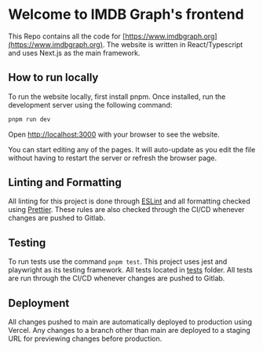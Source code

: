 # Welcome to IMDB Graph's frontend

This Repo contains all the code for [https://www.imdbgraph.org](https://www.imdbgraph.org). The website
is written in React/Typescript and uses Next.js as the main framework.

## How to run locally

To run the website locally, first install pnpm. Once installed, run the development server using the following command:

```bash
pnpm run dev
```

Open [http://localhost:3000](http://localhost:3000) with your browser to see the website.

You can start editing any of the pages. It will auto-update as you edit the file without having to restart the server or
refresh the browser page.

## Linting and Formatting

All linting for this project is done through [ESLint](https://eslint.org/) and all formatting checked
using [Prettier](https://prettier.io/). These rules are also checked through the CI/CD whenever changes are pushed to
Gitlab.

## Testing

To run tests use the command `pnpm test`. This project uses jest and playwright as its testing framework. All tests
located in [tests](./tests) folder. All tests are run through the CI/CD whenever changes are pushed to Gitlab.

## Deployment

All changes pushed to main are automatically deployed to production using Vercel. Any changes to a branch other than
main are deployed to a staging URL for previewing changes before production.
